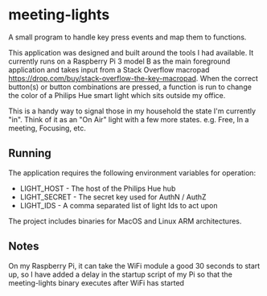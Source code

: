 # meeting-lights
A small program to handle key press events and map them to functions.

This application was designed and built around the tools I had available. 
It currently runs on a Raspberry Pi 3 model B as the main foreground application and takes input
from a Stack Overflow macropad https://drop.com/buy/stack-overflow-the-key-macropad. When the correct
button(s) or button combinations are pressed, a function is run to change the color of a
Philips Hue smart light which sits outside my office. 

This is a handy way to signal those in my household the state I'm currently "in". Think of it as
an "On Air" light with a few more states. e.g. Free, In a meeting, Focusing, etc. 

## Running
The application requires the following environment variables for operation:
* LIGHT_HOST - The host of the Philips Hue hub
* LIGHT_SECRET - The secret key used for AuthN / AuthZ
* LIGHT_IDS - A comma separated list of light Ids to act upon

The project includes binaries for MacOS and Linux ARM architectures.

## Notes
On my Raspberry Pi, it can take the WiFi module a good 30 seconds to start up, so I have added a delay in
the startup script of my Pi so that the meeting-lights binary executes after WiFi has started
